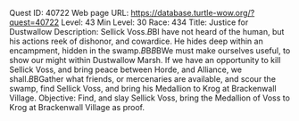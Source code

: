 Quest ID: 40722
Web page URL: https://database.turtle-wow.org/?quest=40722
Level: 43
Min Level: 30
Race: 434
Title: Justice for Dustwallow
Description: Sellick Voss.$B$BI have not heard of the human, but his actions reek of dishonor, and cowardice. He hides deep within an encampment, hidden in the swamp.$B$B<Kagoro grunts his disapproval.>$B$BWe must make ourselves useful, to show our might within Dustwallow Marsh. If we have an opportunity to kill Sellick Voss, and bring peace between Horde, and Alliance, we shall.$B$BGather what friends, or mercenaries are available, and scour the swamp, find Sellick Voss, and bring his Medallion to Krog at Brackenwall Village.
Objective: Find, and slay Sellick Voss, bring the Medallion of Voss to Krog at Brackenwall Village as proof.
